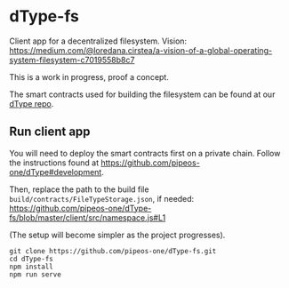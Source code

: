 # dType-fs

Client app for a decentralized filesystem.
Vision: https://medium.com/@loredana.cirstea/a-vision-of-a-global-operating-system-filesystem-c7019558b8c7

This is a work in progress, proof a concept.

The smart contracts used for building the filesystem can be found at our [dType repo](https://github.com/pipeos-one/dType/tree/master/contracts/contracts/examples/filesystem).



## Run client app

You will need to deploy the smart contracts first on a private chain. Follow the instructions found at https://github.com/pipeos-one/dType#development.

Then, replace the path to the build file `build/contracts/FileTypeStorage.json`, if needed:  https://github.com/pipeos-one/dType-fs/blob/master/client/src/namespace.js#L1

(The setup will become simpler as the project progresses).

```
git clone https://github.com/pipeos-one/dType-fs.git
cd dType-fs
npm install
npm run serve
```

